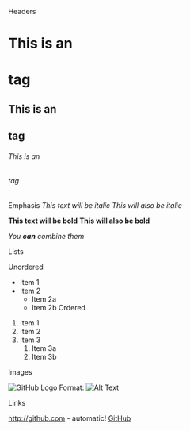 ﻿Headers
# This is an <h1> tag
## This is an <h2> tag
###### This is an <h6> tag


Emphasis
*This text will be italic*
_This will also be italic_

**This text will be bold**
__This will also be bold__

_You **can** combine them_


Lists

Unordered
* Item 1
* Item 2
  * Item 2a
  * Item 2b
Ordered
1. Item 1
1. Item 2
1. Item 3
   1. Item 3a
   1. Item 3b


Images

![GitHub Logo](/images/logo.png)
Format: ![Alt Text](url)

Links

http://github.com - automatic!
[GitHub](http://github.com)